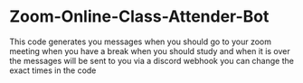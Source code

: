 # Zoom-Online-Class-Attender-Bot
This code generates you messages when you should go to your zoom meeting when you have a break when you should study and when it is over the messages will be sent to you via a discord webhook you can change the exact times in the code
